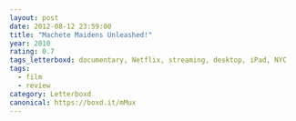 ```yaml
---
layout: post 
date: 2012-08-12 23:59:00
title: "Machete Maidens Unleashed!"
year: 2010
rating: 0.7
tags_letterboxd: documentary, Netflix, streaming, desktop, iPad, NYC
tags:
  - film
  - review
category: Letterboxd
canonical: https://boxd.it/mMux
---
```

